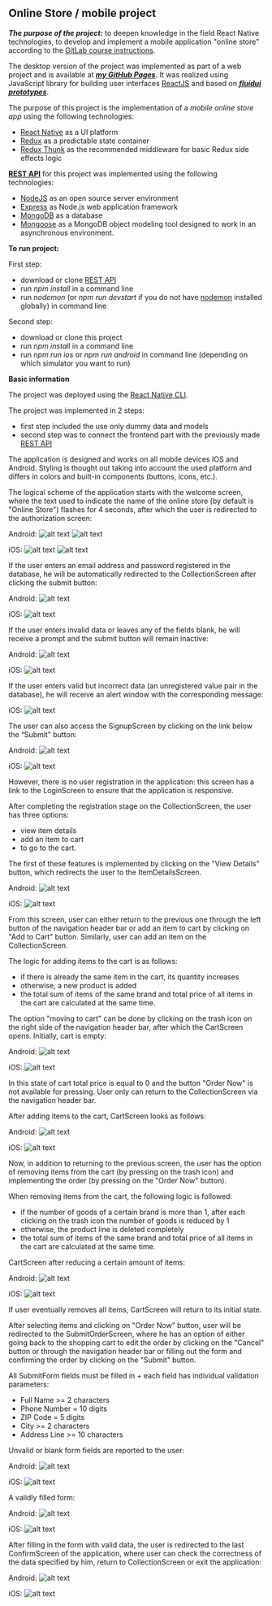 ## Online Store / mobile project

***The purpose of the project:*** to deepen knowledge in the field React Native technologies, to develop and implement a mobile application "online store" according to the [GitLab course instructions](https://gitlab.labranet.jamk.fi/TTOW0635/Mobile-Project).  

The desktop version of the project was implemented as part of a web project and is available at ***[my GitHub Pages](https://sudexp.github.io/online-store/build/)***. It was realized using JavaScript library for building user interfaces [ReactJS](https://reactjs.org/) and based on ***[fluidui prototypes](https://www.fluidui.com/editor/live/preview/cF9Ddm5UcTRCVjlTSDdoV3RzYWRwMDh5eEdsbXpvZFZweQ==)***.  

The purpose of this project is the implementation of a *mobile online store app* using the following technologies:  

- [React Native](https://facebook.github.io/react-native/) as a UI platform  
- [Redux](https://redux.js.org/) as a predictable state container  
- [Redux Thunk](https://github.com/reduxjs/redux-thunk/) as the recommended middleware for basic Redux side effects logic  

**[REST API](https://github.com/sudexp/mobile-project-api)** for this project was implemented using the following technologies:
- [NodeJS](https://nodejs.org/en/) as an open source server environment  
- [Express](https://expressjs.com/) as Node.js web application framework  
- [MongoDB](https://www.mongodb.com/) as a database  
- [Mongoose](https://mongoosejs.com/) as a MongoDB object modeling tool designed to work in an asynchronous environment.  

**To run project:**

First step:
- download or clone [REST API](https://github.com/sudexp/mobile-project-api)
- run *npm install* in a command line
- run *nodemon* (or *npm run devstart* if you do not have [nodemon](https://www.npmjs.com/package/nodemon) installed globally) in command line

Second step:
- download or clone this project
- run *npm install* in a command line
- run *npm run ios* or *npm run android* in command line (depending on which simulator you want to run)

**Basic information**

The project was deployed using the [React Native CLI](https://www.npmjs.com/package/react-native-cli).

The project was implemented in 2 steps: 
- first step included the use only dummy data and models
- second step was to connect the frontend part with the previously made [REST API](https://github.com/sudexp/mobile-project-api)

The application is designed and works on all mobile devices IOS and Android. Styling is thought out taking into account the used platform and differs in colors and built-in components (buttons, icons, etc.).

The logical scheme of the application starts with the welcome screen, where the text used to indicate the name of the online store (by default is "Online Store") flashes for 4 seconds, after which the user is redirected to the authorization screen:

Android: 
![alt text](screenshots/android_start.png?raw=true "StartScreen Android")
![alt text](screenshots/android_login.png "LoginScreen Android")

iOS: 
![alt text](screenshots/ios_start.png?raw=true "StartScreen iOS")
![alt text](screenshots/ios_login.png "LoginScreen iOS")

If the user enters an email address and password registered in the database, he will be automatically redirected to the CollectionScreen after clicking the submit button:

Android: 
![alt text](screenshots/android_collection.png "Collection Android")

iOS: 
![alt text](screenshots/ios_collection.png "StartScreen iOS")

If the user enters invalid data or leaves any of the fields blank, he will receive a prompt and the submit button will remain inactive:

Android: 
![alt text](screenshots/android_login_errors.png "Invalid data in LoginScreen Android")

iOS: 
![alt text](screenshots/ios_login_errors.png "Invalid data in LoginScreen iOS")

If the user enters valid but incorrect data (an unregistered value pair in the database), he will receive an alert window with the corresponding message:

iOS: 
![alt text](screenshots/ios_login_nouser.png "E-mail or password was incorrect in LoginScreen iOS")

The user can also access the SignupScreen by clicking on the link below the “Submit" button:

Android: 
![alt text](screenshots/android_signup.png "SignupScreen Android")

iOS: 
![alt text](screenshots/ios_signup.png "SignupScreen iOS")

However, there is no user registration in the application: this screen has a link to the LoginScreen to ensure that the application is responsive.

After completing the registration stage on the CollectionScreen, the user has three options:
- view item details
- add an item to cart
- to go to the cart.

The first of these features is implemented by clicking on the "View Details" button, which redirects the user to the ItemDetailsScreen.

Android: 
![alt text](screenshots/android_details.png "ItemDetailsScreen Android")

iOS: 
![alt text](screenshots/ios_details.png "ItemDetailsScreen iOS")

From this screen, user can either return to the previous one through the left button of the navigation header bar or add an item to cart by clicking on "Add to Cart" button. Similarly, user can add an item on the CollectionScreen.

The logic for adding items to the cart is as follows:
- if there is already the same item in the cart, its quantity increases
- otherwise, a new product is added
- the total sum of items of the same brand and total price of all items in the cart are calculated at the same time.

The option "moving to cart" can be done by clicking on the trash icon on the right side of the navigation header bar, after which the CartScreen opens. Initially, cart is empty:

Android: 
![alt text](screenshots/android_cart_empty.png "Cart is empty, CartScreen Android")

iOS: 
![alt text](screenshots/ios_cart_empty.png "Cart is empty, CartScreen  iOS")

In this state of cart total price is equal to 0 and the button "Order Now" is not available for pressing. User only can return to the CollectionScreen via the navigation header bar.

After adding items to the cart, СartScreen looks as follows:

Android: 
![alt text](screenshots/android_cart_notempty.png "Cart not empty, CartScreen Android")

iOS: 
![alt text](screenshots/ios_cart_notempty.png "Cart not empty, CartScreen  iOS")

Now, in addition to returning to the previous screen, the user has the option of removing items from the cart (by pressing on the trash icon) and implementing the order (by pressing on the "Order Now" button). 

When removing items from the cart, the following logic is followed:
- if the number of goods of a certain brand is more than 1, after each clicking on the trash icon the number of goods is reduced by 1
- otherwise, the product line is deleted completely
- the total sum of items of the same brand and total price of all items in the cart are calculated at the same time.

CartScreen after reducing a certain amount of items:

Android: 
![alt text](screenshots/android_cart_minus.png "After reducing, CartScreen Android")

iOS: 
![alt text](screenshots/ios_cart_minus.png "After reducing, CartScreen  iOS")

If user eventually removes all items, CartScreen will return to its initial state.

After selecting items and clicking on "Order Now" button, user will be redirected to the SubmitOrderScreen, where he has an option of either going back to the shopping cart to edit the order by clicking on the "Cancel" button or through the navigation header bar or filling out the form and confirming the order by clicking on the "Submit" button.

All SubmitForm fields must be filled in + each field has individual validation parameters:
- Full Name >= 2 characters
- Phone Number = 10 digits
- ZIP Code = 5 digits
- City >= 2 characters
- Address Line >= 10 characters

Unvalid or blank form fields are reported to the user:

Android: 
![alt text](screenshots/android_submit_errors.png "SubmitForm not valid, SubmitScreenScreen Android")

iOS: 
![alt text](screenshots/ios_submit_errors.png "SubmitForm not valid, SubmitScreenScreen  iOS")

A validly filled form:

Android: 
![alt text](screenshots/android_submit.png "Cart not empty, CartScreen Android")

iOS: 
![alt text](screenshots/ios_submit.png "Cart not empty, CartScreen  iOS")

After filling in the form with valid data, the user is redirected to the last ConfirmScreen of the application, where user can check the correctness of the data specified by him, return to CollectionScreen or exit the application:

Android: 
![alt text](screenshots/android_confirm.png "ConfirmScreen Android")

iOS: 
![alt text](screenshots/ios_confirm.png "ConfirmScreen  iOS")
